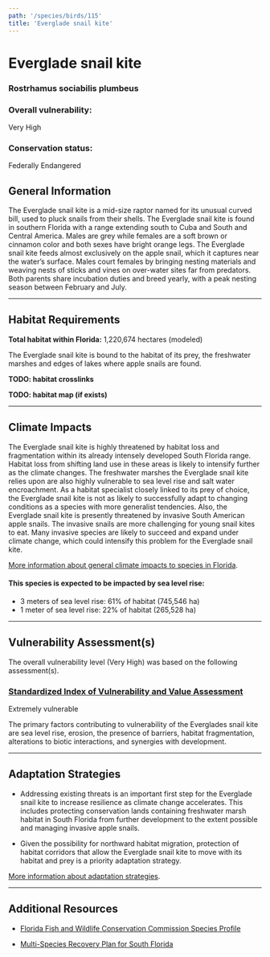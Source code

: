 ```yaml
---
path: '/species/birds/115'
title: 'Everglade snail kite'
---
```


# Everglade snail kite

### Rostrhamus sociabilis plumbeus

<div id="TopSection">



<div>

### Overall vulnerability:

<div class="vulnerability vulnerability-extreme">Very High</div>

### Conservation status:

Federally Endangered

</div>
</div>

## General Information

The Everglade snail kite is a mid-size raptor named for its unusual curved bill, used to pluck snails from their shells.  The Everglade snail kite is found in southern Florida with a range extending south to Cuba and South and Central America.  Males are grey while females are a soft brown or cinnamon color and both sexes have bright orange legs.  The Everglade snail kite feeds almost exclusively on the apple snail, which it captures near the water’s surface.  Males court females by bringing nesting materials and weaving nests of sticks and vines on over-water sites far from predators.  Both parents share incubation duties and breed yearly, with a peak nesting season between February and July.

<hr />

## Habitat Requirements

**Total habitat within Florida:** 1,220,674 hectares (modeled)

The Everglade snail kite is bound to the habitat of its prey, the freshwater marshes and edges of lakes where apple snails are found.

**TODO: habitat crosslinks**

**TODO: habitat map (if exists)**

<hr />

## Climate Impacts

The Everglade snail kite is highly threatened by habitat loss and fragmentation within its already intensely developed South Florida range.  Habitat loss from shifting land use in these areas is likely to intensify further as the climate changes.  The freshwater marshes the Everglade snail kite relies upon are also highly vulnerable to sea level rise and salt water encroachment.  As a habitat specialist closely linked to its prey of choice, the Everglade snail kite is not as likely to successfully adapt to changing conditions as a species with more generalist tendencies.  Also, the Everglade snail kite is presently threatened by invasive South American apple snails.  The invasive snails are more challenging for young snail kites to eat.  Many invasive species are likely to succeed and expand under climate change, which could intensify this problem for the Everglade snail kite.

[More information about general climate impacts to species in Florida](/impacts/species).


#### This species is expected to be impacted by sea level rise:

- 3 meters of sea level rise: 61% of habitat (745,546 ha)
- 1 meter of sea level rise: 22% of habitat (265,528 ha)
    

<hr />

## Vulnerability Assessment(s)

The overall vulnerability level (Very High) was based on the following assessment(s).
#### 
<div class="vulnerability-header">
<h3><a href="/impacts/vulnerability/sivva/species">Standardized Index of Vulnerability and Value Assessment</a></h3>
<div class="vulnerability vulnerability-extreme">Extremely vulnerable</div>
</div> 

The primary factors contributing to vulnerability of the Everglades snail kite are sea level rise, erosion, the presence of barriers, habitat fragmentation, alterations to biotic interactions, and synergies with development.


<hr />

## Adaptation Strategies

- Addressing existing threats is an important first step for the Everglade snail kite to increase resilience as climate change accelerates.  This includes protecting conservation lands containing freshwater marsh habitat in South Florida from further development to the extent possible and managing invasive apple snails.

- Given the possibility for northward habitat migration, protection of habitat corridors that allow the Everglade snail kite to move with its habitat and prey is a priority adaptation strategy.

[More information about adaptation strategies](/strategies).

<hr />


## Additional Resources

- [Florida Fish and Wildlife Conservation Commission Species Profile](https://myfwc.com/wildlifehabitats/profiles/birds/raptors-and-vultures/everglade-snail-kite/)

- [Multi-Species Recovery Plan for South Florida](https://ecos.fws.gov/docs/recovery_plan/sfl_msrp/SFL_MSRP_Species.pdf)

